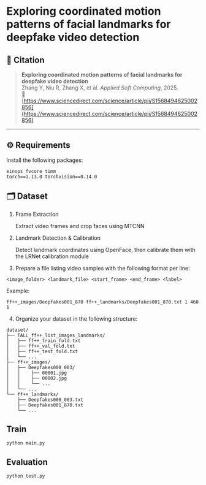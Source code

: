 # Exploring coordinated motion patterns of facial landmarks for deepfake video detection

## 📖 Citation

> **Exploring coordinated motion patterns of facial landmarks for deepfake video detection**  
> Zhang Y, Niu R, Zhang X, et al. *Applied Soft Computing*, 2025.  
> 🔗 [https://www.sciencedirect.com/science/article/pii/S1568494625002856](https://www.sciencedirect.com/science/article/pii/S1568494625002856)

---

## ⚙️ Requirements

Install the following packages:

```
einops fvcore timm
torch==1.13.0 torchvision==0.14.0
```

## 🗂️ Dataset

1. Frame Extraction

    Extract video frames and crop faces using MTCNN

2. Landmark Detection & Calibration

    Detect landmark coordinates using OpenFace, then calibrate them with the LRNet calibration module

3. Prepare a file listing video samples with the following format per line:
```
<image_folder> <landmark_file> <start_frame> <end_frame> <label>
```
Example:
```
ff++_images/Deepfakes001_870 ff++_landmarks/Deepfakes001_870.txt 1 460 1
```

4. Organize your dataset in the following structure:
```
dataset/
├── TALL_ff++_list_images_landmarks/
│   ├── ff++_train_fold.txt
│   ├── ff++_val_fold.txt
│   ├── ff++_test_fold.txt
│   └── ...
├── ff++_images/
│   ├── Deepfakes000_003/
│   │    ├── 00001.jpg
│   │    ├── 00002.jpg
│   │    └── ...
│   └── ...
└── ff++_landmarks/
    ├── Deepfakes000_003.txt
    ├── Deepfakes001_870.txt
    └── ...
```

## Train

```
python main.py
```

## Evaluation

```
python test.py
```

## 